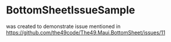 # BottomSheetIssueSample

was created to demonstrate issue mentioned in https://github.com/the49code/The49.Maui.BottomSheet/issues/11
